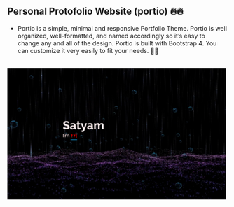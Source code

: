 
## Personal Protofolio Website (portio) 🔥🔥
- Portio  is a simple, minimal and responsive Portfolio  Theme. Portio  is well organized, well-formatted, and named accordingly so it’s easy to change any and all of the design.
Portio is built with Bootstrap 4. You can customize it very easily to fit your needs. 👀👀

</br>
<img src="1.png" align="center" width ="500px"  />

